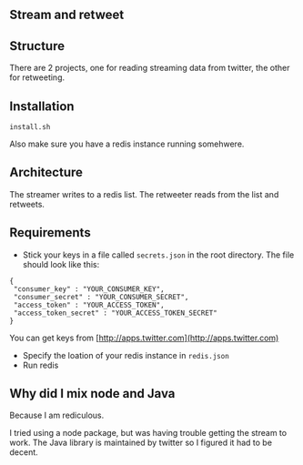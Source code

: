 Stream and retweet
------------------

## Structure

There are 2 projects, one for reading streaming data from twitter, the other for retweeting.

## Installation

```
install.sh
```

Also make sure you have a redis instance running somehwere.

## Architecture

The streamer writes to a redis list. The retweeter reads from the list and retweets.

## Requirements
- Stick your keys in a file called `secrets.json` in the root directory. The file should look like this:
```
{
 "consumer_key" : "YOUR_CONSUMER_KEY",
 "consumer_secret" : "YOUR_CONSUMER_SECRET",
 "access_token" : "YOUR_ACCESS_TOKEN",
 "access_token_secret" : "YOUR_ACCESS_TOKEN_SECRET"
}
```

You can get keys from [http://apps.twitter.com](http://apps.twitter.com)

- Specify the loation of your redis instance in `redis.json`
- Run redis

## Why did I mix node and Java

Because I am rediculous. 

I tried using a node package, but was having trouble getting the stream to work. The Java library is maintained by twitter so I figured it had to be decent.

